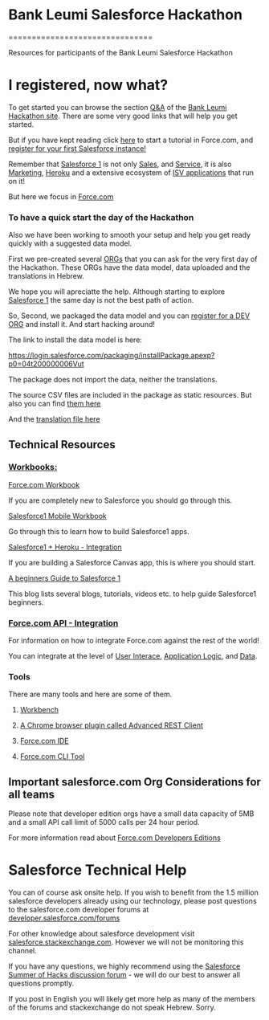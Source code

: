 <h1>Bank Leumi Salesforce Hackathon</h1>
===============================

Resources for participants of the Bank Leumi Salesforce Hackathon

<h1>I registered, now what?</h1>
To get started you can browse the section <bold><a href="http://hackleumi.bemyapp.com/we-QA.php">Q&A</a></bold> of the <a href="http://hackleumi.bemyapp.com/">Bank Leumi Hackathon site</a>. There are some very good links that will help you get started.

But if you have kept reading click <a href="http://ccoenraets.github.io/salesforce-developer-workshop/index.html">here</a> to start a tutorial in Force.com, and <a href="https://developer.salesforce.com/signup?d=70130000000hUZp">register for your first Salesforce instance!</a>

Remember that <a href="http://www.salesforce.com/salesforce1/">Salesforce 1</a> is not only <a href="http://www.salesforce.com/sales-cloud/overview/?d=70130000000tdXy">Sales</a>, and <a href="http://www.salesforce.com/service-cloud/overview/?d=70130000000tdY3">Service</a>, it is also <a href="https://code.exacttarget.com/getting-started/">Marketing</a>, <a href="https://developer.salesforce.com/docs/atlas.en-us.articles.meta/articles/">Heroku</a> and a extensive ecosystem of <a href="https://appexchange.salesforce.com/">ISV applications</a> that run on it!

But here we focus in <a href="https://developer.salesforce.com/docs/atlas.en-us.workbook.meta/workbook/">Force.com</a>

<h3>To have a quick start the day of the Hackathon</h3>
Also we have been working to smooth your setup and help you get ready quickly with a suggested data model.

First we pre-created several <a href="https://developer.salesforce.com/page/An_Introduction_to_Environments">ORGs</a> that you can ask for the very first day of the Hackathon. These ORGs have the data model, data uploaded and the translations in Hebrew.

We hope you will apreciatte the help. Although starting to explore <a href="http://www.salesforce.com/salesforce1/">Salesforce 1</a> the same day is not the best path of action.

So, Second, we packaged the data model and you can <a href="https://developer.salesforce.com/signup?d=70130000000hUZp">register for a DEV ORG</a> and install it. And start hacking around!

The link to install the data model is here:

<a href="https://login.salesforce.com/packaging/installPackage.apexp?p0=04t200000006Vut">https://login.salesforce.com/packaging/installPackage.apexp?p0=04t200000006Vut</a>

The package does not import the data, neither the translations.

The source CSV files are included in the package as static resources. But also you can find <a href="https://github.com/umabot/bkleumi-hack/tree/master/data">them here</a>

And the <a href="https://github.com/umabot/bkleumi-hack/tree/master/translation">translation file here</a>

<h2>Technical Resources</h2>
<h3><a href="https://developer.salesforce.com/page/Force.com_workbook">Workbooks:</a></h3>

<a href="https://developer.salesforce.com/docs/atlas.en-us.workbook.meta/workbook/">Force.com Workbook </a>

If you are completely new to Salesforce you should go through this.

<a href="http://res.cloudinary.com/hy4kyit2a/image/upload/s1_mobile_woorkbook_v3-21.pdf">Salesforce1 Mobile Workbook</a>

Go through this to learn how to build Salesforce1 apps.

<a href="http://res.cloudinary.com/hy4kyit2a/image/upload/workbook_text_Heroku.pdf">Salesforce1 + Heroku - Integration</a>

If you are building a Salesforce Canvas app, this is where you should start.
 
<a href="https://developer.salesforce.com/blogs/developer-relations/2014/07/a-beginners-guide-salesforce1.html">A beginners Guide to Salesforce 1</a>

This blog lists several blogs, tutorials, videos etc. to help guide Salesforce1 beginners.

<h3><a href="https://developer.salesforce.com/page/Integration">Force.com API - Integration</a></h3>
For information on how to integrate Force.com against the rest of the world!

You can integrate at the level of <a href="http://wiki.developerforce.com/page/Force.com_Canvas">User Interace</a>, <a href="http://wiki.developerforce.com/page/Logic_Integration">Application Logic</a>, and <a href="http://wiki.developerforce.com/page/Data_Integration">Data</a>.

<h3><a href"https://developer.salesforce.com/page/Tools">Tools</a></h3>
There are many tools and here are some of them.

1. <a href="https://developer.salesforce.com/page/Workbench">Workbench</a>

2. <a href="https://chrome.google.com/webstore/detail/advanced-rest-client/hgmloofddffdnphfgcellkdfbfbjeloo">A Chrome browser plugin called Advanced REST Client</a>

3. <a href="https://developer.salesforce.com/page/Force.com_IDE">Force.com IDE</a>

4. <a href="https://github.com/heroku/forceE">Force.com CLI Tool</a>

<h2>Important salesforce.com Org Considerations for all teams</h2>

Please note that developer edition orgs have a small data capacity of 5MB and a small API call limit of 5000 calls per 24 hour period.

For more information read about <a href="https://developer.salesforce.com/page/Developer_Edition">Force.com Developers Editions</a>

<h1>Salesforce Technical Help</h1>

You can of course ask onsite help. If you wish to benefit from the 1.5 million salesforce developers already using our technology, please post questions to the salesforce.com developer forums at <a href="https://developer.salesforce.com/forums">developer.salesforce.com/forums</a>

For other knowledge about salesforce development visit <a href="https://salesforce.stackexchange.com/">salesforce.stackexchange.com</a>. However we will not be monitoring this channel.

If you have any questions, we highly recommend using the <a href="https://developer.salesforce.com/forums/#!/feedtype=RECENT&dc=Salesforce_Summer_of_Hacks&criteria=ALLQUESTIONS">Salesforce Summer of Hacks discussion forum</a> - we will do our best to answer all questions promptly.

If you post in English you will likely get more help as many of the members of the forums and stackexchange do not speak Hebrew. Sorry.
